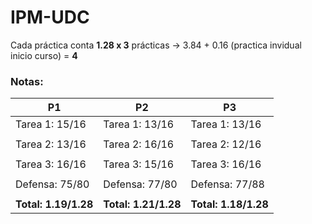 # IPM-UDC

Cada práctica conta **1.28 x 3** prácticas -> 3.84 + 0.16 (practica invidual inicio curso) = **4**

### **Notas:**

|**P1**                   |    **P2**                   |    **P3**                | 
|---------------------|-------------------------|-----------------------|
|Tarea 1: 15/16         |    Tarea 1: 13/16         |    Tarea 1: 13/16       |
|                     |                         |                       |
|Tarea 2: 13/16         |    Tarea 2: 16/16         |    Tarea 2: 12/16           |
|                                                                       |
|Tarea 3: 16/16         |    Tarea 3: 15/16         |    Tarea 3: 16/16           |
|                     |                         |                       |
|Defensa: 75/80        |    Defensa: 77/80        |    Defensa: 77/88          |
|                                                                       |
|**Total: 1.19/1.28**      |    **Total: 1.21/1.28**      |    **Total: 1.18/1.28**             |


